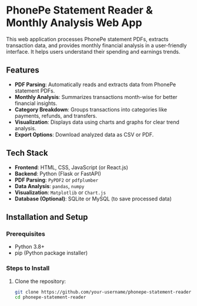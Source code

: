 # PhonePe Statement Reader & Monthly Analysis Web App

This web application processes PhonePe statement PDFs, extracts transaction data, and provides monthly financial analysis in a user-friendly interface. It helps users understand their spending and earnings trends.

## Features

- **PDF Parsing**: Automatically reads and extracts data from PhonePe statement PDFs.
- **Monthly Analysis**: Summarizes transactions month-wise for better financial insights.
- **Category Breakdown**: Groups transactions into categories like payments, refunds, and transfers.
- **Visualization**: Displays data using charts and graphs for clear trend analysis.
- **Export Options**: Download analyzed data as CSV or PDF.

## Tech Stack

- **Frontend**: HTML, CSS, JavaScript (or React.js)
- **Backend**: Python (Flask or FastAPI)
- **PDF Parsing**: `PyPDF2` or `pdfplumber`
- **Data Analysis**: `pandas`, `numpy`
- **Visualization**: `Matplotlib` or `Chart.js`
- **Database (Optional)**: SQLite or MySQL (to save processed data)

## Installation and Setup

### Prerequisites

- Python 3.8+
- pip (Python package installer)

### Steps to Install

1. Clone the repository:
   ```bash
   git clone https://github.com/your-username/phonepe-statement-reader.git
   cd phonepe-statement-reader
